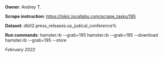 **Owner**: Andrey T.
 
**Scrape instruction**: https://lokic.locallabs.com/scrape_tasks/195

**Dataset**: db02.press_releases.us_judical_conference%

**Run commands**:
hamster.rb --grab=195
hamster.rb --grab=195 --download
hamster.rb --grab=195 --store

_February 2022_

